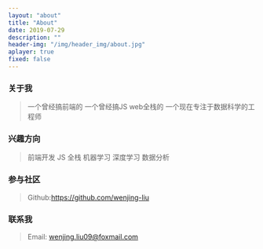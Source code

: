 ```yaml
---
layout: "about"
title: "About"
date: 2019-07-29
description: ""
header-img: "/img/header_img/about.jpg"
aplayer: true
fixed: false
---
```


###

>

### 关于我

> 一个曾经搞前端的
> 一个曾经搞JS web全栈的
> 一个现在专注于数据科学的工程师

### 兴趣方向

> 前端开发
> JS 全栈
> 机器学习
> 深度学习
> 数据分析

### 参与社区
 >
 > Github:https://github.com/wenjing-liu


### 联系我

>Email: wenjing.liu09@foxmail.com

